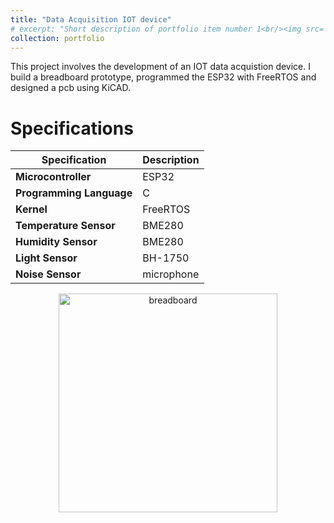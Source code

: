 ```yaml
---
title: "Data Acquisition IOT device"
# excerpt: "Short description of portfolio item number 1<br/><img src='/converter_3dview.png'>"
collection: portfolio
---
```


This project involves the development of an IOT data acquistion device. 
I build a breadboard prototype, programmed the ESP32 with FreeRTOS and designed a pcb using KiCAD.

Specifications
======

| **Specification**        | **Description**       |
|--------------------------|-----------------------|
| **Microcontroller**      | ESP32                 |
| **Programming Language** | C                     |
| **Kernel**               | FreeRTOS              |
| **Temperature Sensor**   | BME280                |
| **Humidity Sensor**      | BME280                |
| **Light Sensor**         | BH-1750               |
| **Noise Sensor**         | microphone            |


<p align="center">
    <img src="/images/breadboard.jpg" alt="breadboard" width="350"/>
    <!-- <img src="/images/breakoutboard2.png" alt="breadboard" width="350"/> -->
  </p>




